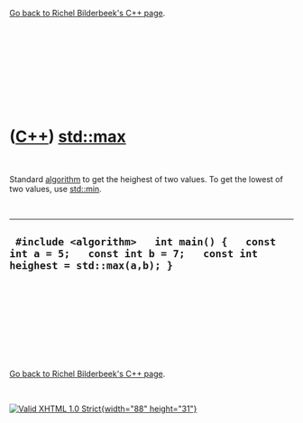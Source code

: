 

[Go back to Richel Bilderbeek's C++ page](Cpp.htm).

 

 

 

 

 

([C++](Cpp.htm)) [std::max](CppMax.htm)
=======================================

 

Standard [algorithm](CppAlgorithm.htm) to get the heighest of two
values. To get the lowest of two values, use [std::min](CppMin.htm).

 

  ----------------------------------------------------------------------------------------------------------------------
  ` #include <algorithm>   int main() {   const int a = 5;   const int b = 7;   const int heighest = std::max(a,b); }`
  ----------------------------------------------------------------------------------------------------------------------

 

 

 

 

 

[Go back to Richel Bilderbeek's C++ page](Cpp.htm).



 

[![Valid XHTML 1.0 Strict](valid-xhtml10.png){width="88"
height="31"}](http://validator.w3.org/check?uri=referer)

